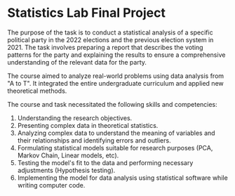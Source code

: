 # Statistics Lab Final Project

The purpose of the task is to conduct a statistical analysis of a specific political party in the 2022 elections and the previous election system in 2021. The task involves preparing a report that describes the voting patterns for the party and explaining the results to ensure a comprehensive understanding of the relevant data for the party. 

The course aimed to analyze real-world problems using data analysis from "A to T". It integrated the entire undergraduate curriculum and applied new theoretical methods.

The course and task necessitated the following skills and competencies:
1. Understanding the research objectives.
2. Presenting complex data in theoretical statistics.
3. Analyzing complex data to understand the meaning of variables and their relationships and identifying errors and outliers.
4. Formulating statistical models suitable for research purposes (PCA, Markov Chain, Linear models, etc).
5. Testing the model's fit to the data and performing necessary adjustments (Hypothesis testing).
6. Implementing the model for data analysis using statistical software while writing computer code.
